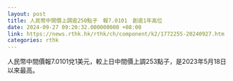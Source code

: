 ```yaml
---
layout: post
title: 人民幣中間價上調逾250點子　報7.0101　創逾1年高位
date: 2024-09-27 09:20:32.000000000 +08:00
link: https://news.rthk.hk/rthk/ch/component/k2/1772255-20240927.htm
categories: rthk
---
```


人民幣中間價報7.0101兌1美元，較上日中間價上調253點子，是2023年5月18日以來最高。
